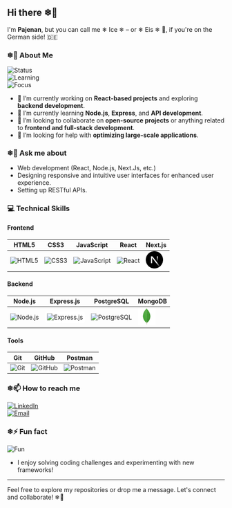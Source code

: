 ## Hi there ❄👋

I'm **Pajenan**, but you can call me   ❄ Ice ❄ – or  ❄ Eis ❄ 🍦, if you're on the German side! 🇩🇪  


### ❄🌟 About Me
![Status](https://img.shields.io/badge/Status-Exploring-blue?style=flat-square)  
![Learning](https://img.shields.io/badge/Learning-Node.js%20%26%20API-orange?style=flat-square)  
![Focus](https://img.shields.io/badge/Focus-React%20%26%20Backend-green?style=flat-square)

- 🔭 I’m currently working on **React-based projects** and exploring **backend development**.
- 🌱 I’m currently learning **Node.js**, **Express**, and **API development**.
- 👯 I’m looking to collaborate on **open-source projects** or anything related to **frontend and full-stack development**.
- 🤔 I’m looking for help with **optimizing large-scale applications**.


### ❄💬 Ask me about
- Web development (React, Node.js, Next.Js, etc.)
- Designing responsive and intuitive user interfaces for enhanced user experience.
- Setting up RESTful APIs.



### 💻 Technical Skills

#### Frontend
| HTML5 | CSS3 | JavaScript | React | Next.js |
|-------|------|------------|-------|---------|
| <img src="https://cdn.jsdelivr.net/gh/devicons/devicon/icons/html5/html5-original.svg" alt="HTML5" width="40" height="40"/> | <img src="https://cdn.jsdelivr.net/gh/devicons/devicon/icons/css3/css3-original.svg" alt="CSS3" width="40" height="40"/> | <img src="https://cdn.jsdelivr.net/gh/devicons/devicon/icons/javascript/javascript-original.svg" alt="JavaScript" width="40" height="40"/> | <img src="https://cdn.jsdelivr.net/gh/devicons/devicon/icons/react/react-original.svg" alt="React" width="40" height="40"/> | <img src="https://raw.githubusercontent.com/devicons/devicon/master/icons/nextjs/nextjs-original.svg" alt="Next.js" width="40" height="40" style="background-color: white;"/> |

#### Backend
| Node.js | Express.js | PostgreSQL | MongoDB |
|---------|------------|------------|---------|
| <img src="https://cdn.jsdelivr.net/gh/devicons/devicon/icons/nodejs/nodejs-original.svg" alt="Node.js" width="40" height="40"/> | <img src="https://upload.wikimedia.org/wikipedia/commons/6/64/Expressjs.png" alt="Express.js" width="40" height="40" style="background-color: white; padding: 5px; border-radius: 5px;"/> | <img src="https://cdn.jsdelivr.net/gh/devicons/devicon/icons/postgresql/postgresql-original.svg" alt="PostgreSQL" width="40" height="40"/> | <img src="https://raw.githubusercontent.com/devicons/devicon/master/icons/mongodb/mongodb-original.svg" alt="MongoDB" width="40" height="40" style="background-color: white;"/> |

#### Tools
| Git | GitHub | Postman |
|-----|--------|---------|
| <img src="https://cdn.jsdelivr.net/gh/devicons/devicon/icons/git/git-original.svg" alt="Git" width="40" height="40"/> | <img src="https://github.githubassets.com/images/modules/logos_page/GitHub-Mark.png" alt="GitHub" width="40" height="40"/> | <img src="https://cdn.jsdelivr.net/gh/devicons/devicon/icons/postman/postman-original.svg" alt="Postman" width="40" height="40"/> |


### ❄📫 How to reach me
[![LinkedIn](https://img.shields.io/badge/LinkedIn-Connect-blue?style=flat-square)](https://www.linkedin.com/in/pajenan-jaichuangchot/)  
[![Email](https://img.shields.io/badge/Email-Say%20Hello-red?style=flat-square)](mailto:Pajenan.j@hotmail.com)

### ❄⚡ Fun fact
![Fun](https://img.shields.io/badge/Fun-Coding%20Challenges-yellow?style=flat-square)  
- I enjoy solving coding challenges and experimenting with new frameworks!

---
Feel free to explore my repositories or drop me a message. Let's connect and collaborate! ❄🚀



